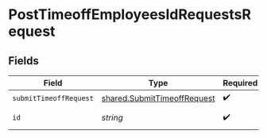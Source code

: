 # PostTimeoffEmployeesIdRequestsRequest


## Fields

| Field                                                                             | Type                                                                              | Required                                                                          | Description                                                                       |
| --------------------------------------------------------------------------------- | --------------------------------------------------------------------------------- | --------------------------------------------------------------------------------- | --------------------------------------------------------------------------------- |
| `submitTimeoffRequest`                                                            | [shared.SubmitTimeoffRequest](../../../sdk/models/shared/submittimeoffrequest.md) | :heavy_check_mark:                                                                | N/A                                                                               |
| `id`                                                                              | *string*                                                                          | :heavy_check_mark:                                                                | Employee ID.                                                                      |
